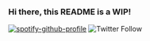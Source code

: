 ### Hi there, this README is a WIP!

<!--
**kitavendano/kitavendano** is a ✨ _special_ ✨ repository because its `README.md` (this file) appears on your GitHub profile.

Here are some ideas to get you started:

- 🔭 I’m currently working on ...
- 🌱 I’m currently learning ...
- 👯 I’m looking to collaborate on ...
- 🤔 I’m looking for help with ...
- 💬 Ask me about ...
- 📫 How to reach me: ...
- 😄 Pronouns: ...
- ⚡ Fun fact: ...
-->
[![spotify-github-profile](https://spotify-github-profile.vercel.app/api/view?uid=22c6nvrk6mqcw2sebhg4ju5pq&cover_image=true&theme=default&show_offline=false&background_color=121212&bar_color_cover=false)](https://github.com/kittinan/spotify-github-profile)
![Twitter Follow](https://img.shields.io/twitter/follow/kit1k1t1?style=social)
